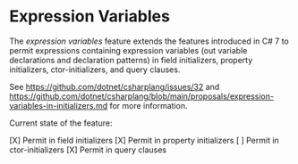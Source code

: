 Expression Variables
=========================

The *expression variables* feature extends the features introduced in C# 7 to permit expressions 
containing expression variables (out variable declarations and declaration patterns) in field 
initializers, property initializers, ctor-initializers, and query clauses.

See https://github.com/dotnet/csharplang/issues/32 and 
https://github.com/dotnet/csharplang/blob/main/proposals/expression-variables-in-initializers.md 
for more information.

Current state of the feature:

[X] Permit in field initializers
[X] Permit in property initializers
[ ] Permit in ctor-initializers
[X] Permit in query clauses